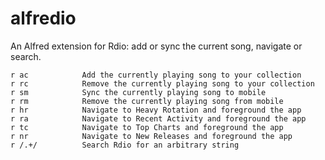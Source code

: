 alfredio
========

An Alfred extension for Rdio: add or sync the current song, navigate or search.

    r ac            Add the currently playing song to your collection
    r rc            Remove the currently playing song to your collection
    r sm            Sync the currently playing song to mobile
    r rm            Remove the currently playing song from mobile
    r hr            Navigate to Heavy Rotation and foreground the app
    r ra            Navigate to Recent Activity and foreground the app
    r tc            Navigate to Top Charts and foreground the app
    r nr            Navigate to New Releases and foreground the app
    r /.+/          Search Rdio for an arbitrary string
